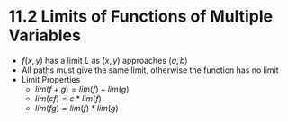 # 11.2 Limits of Functions of Multiple Variables
* $f(x, y)$ has a limit $L$ as $(x, y)$ approaches $(a, b)$
* All paths must give the same limit, otherwise the function has no limit
* Limit Properties
  * $lim(f+g) = lim(f) + lim(g)$
  * $lim(cf) = c*lim(f)$
  * $lim(fg) = lim(f) * lim(g)$
